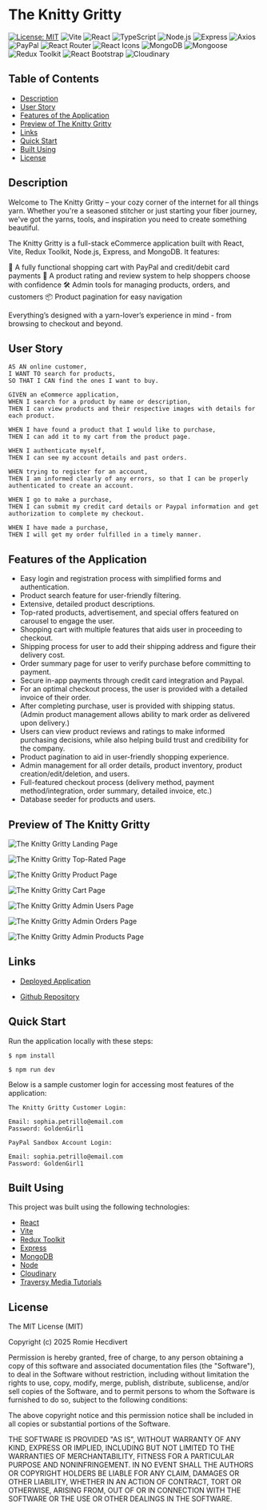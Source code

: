# The Knitty Gritty

[![License: MIT](https://img.shields.io/badge/License-MIT-ff0000.svg)](https://opensource.org/licenses/MIT)
![Vite](https://img.shields.io/badge/Built%20with-Vite-fd7e14.svg)
![React](https://img.shields.io/badge/Framework-React-ffce67.svg)
![TypeScript](https://img.shields.io/badge/Language-TypeScript-228B22.svg)
![Node.js](https://img.shields.io/badge/Backend-Node.js-007bff.svg)
![Express](https://img.shields.io/badge/Server-Express.js-4B0082.svg)
![Axios](https://img.shields.io/badge/HTTP%20Client-Axios-8A2BE2.svg)
![PayPal](https://img.shields.io/badge/Payments-PayPal-e83e8c.svg)
![React Router](https://img.shields.io/badge/Router-React%20Router-FF6961.svg)
![React Icons](https://img.shields.io/badge/Icons-React%20Icons-FFB347.svg)
![MongoDB](https://img.shields.io/badge/Database-MongoDB-FDFD96.svg)
![Mongoose](https://img.shields.io/badge/ODM-Mongoose-77DD77.svg)
![Redux Toolkit](https://img.shields.io/badge/State-Redux%20Toolkit-AEC6CF.svg)
![React Bootstrap](https://img.shields.io/badge/UI%20Library-React%20Bootstrap-CBAACB.svg)
![Cloudinary](https://img.shields.io/badge/Media%20Storage-Cloudinary-DCC6E0.svg)

## Table of Contents

- [Description](#description)
- [User Story](#user-story)
- [Features of the Application](#features-of-the-application)
- [Preview of The Knitty Gritty](#preview-of-the-knitty-gritty)
- [Links](#links)
- [Quick Start](#quick-start)
- [Built Using](#built-using)
- [License](#license)

## Description

Welcome to The Knitty Gritty – your cozy corner of the internet for all things yarn. Whether you're a seasoned stitcher
or just starting your fiber journey, we've got the yarns, tools, and inspiration you need to create something beautiful.

The Knitty Gritty is a full-stack eCommerce application built with React, Vite, Redux Toolkit, Node.js, Express, and
MongoDB. It features:

🧺 A fully functional shopping cart with PayPal and credit/debit card payments
🌟 A product rating and review system to help shoppers choose with confidence
🛠 Admin tools for managing products, orders, and customers
📦 Product pagination for easy navigation

Everything’s designed with a yarn-lover’s experience in mind - from browsing to checkout and beyond.

## User Story

```
AS AN online customer,
I WANT TO search for products,
SO THAT I CAN find the ones I want to buy.

GIVEN an eCommerce application,
WHEN I search for a product by name or description,
THEN I can view products and their respective images with details for each product.

WHEN I have found a product that I would like to purchase,
THEN I can add it to my cart from the product page.

WHEN I authenticate myself,
THEN I can see my account details and past orders.

WHEN trying to register for an account,
THEN I am informed clearly of any errors, so that I can be properly authenticated to create an account.

WHEN I go to make a purchase,
THEN I can submit my credit card details or Paypal information and get authorization to complete my checkout.

WHEN I have made a purchase,
THEN I will get my order fulfilled in a timely manner.

```

## Features of the Application

- Easy login and registration process with simplified forms and authentication.
- Product search feature for user-friendly filtering.
- Extensive, detailed product descriptions.
- Top-rated products, advertisement, and special offers featured on carousel to engage the user.
- Shopping cart with multiple features that aids user in proceeding to checkout.
- Shipping process for user to add their shipping address and figure their delivery cost.
- Order summary page for user to verify purchase before committing to payment.
- Secure in-app payments through credit card integration and Paypal.
- For an optimal checkout process, the user is provided with a detailed invoice of their order.
- After completing purchase, user is provided with shipping status. (Admin product management allows ability to mark
  order as delivered upon delivery.)
- Users can view product reviews and ratings to make informed purchasing decisions, while also helping build trust and
  credibility for the company.
- Product pagination to aid in user-friendly shopping experience.
- Admin management for all order details, product inventory, product creation/edit/deletion, and users.
- Full-featured checkout process (delivery method, payment method/integration, order summary, detailed invoice, etc.)
- Database seeder for products and users.

## Preview of The Knitty Gritty

![The Knitty Gritty Landing Page](https://github.com/user-attachments/assets/7b01c427-9814-4ac3-81bb-8a0660b8b397)

![The Knitty Gritty Top-Rated Page](https://github.com/user-attachments/assets/4c484338-f580-444e-ade0-a149b8673ef6)

![The Knitty Gritty Product Page](https://github.com/user-attachments/assets/2d1d8637-e045-4067-8e7c-f540687ce195)

![The Knitty Gritty Cart Page](https://github.com/user-attachments/assets/51bec0a8-ca3b-42a8-b5b2-9b8d2aa825be)

![The Knitty Gritty Admin Users Page](https://github.com/user-attachments/assets/680a17d8-dcbd-46ea-a3e0-ef05fb5a8b4a)

![The Knitty Gritty Admin Orders Page](https://github.com/user-attachments/assets/bebc63a7-e6a7-4643-8549-e5061b0749df)

![The Knitty Gritty Admin Products Page](https://github.com/user-attachments/assets/bab2969c-c37c-4bf6-8387-b305665c2073)

## Links

- [Deployed Application](https://theknittygritty.onrender.com)

- [Github Repository](https://github.com/rh9891/TheKnittyGritty)

## Quick Start

Run the application locally with these steps:

```
$ npm install
```

```
$ npm run dev
```

Below is a sample customer login for accessing most features of the application:

```
The Knitty Gritty Customer Login:

Email: sophia.petrillo@email.com
Password: GoldenGirl1
```

```
PayPal Sandbox Account Login:

Email: sophia.petrillo@email.com
Password: GoldenGirl1
```

## Built Using

This project was built using the following technologies:

- [React](https://reactjs.org/docs/getting-started.html)
- [Vite](https://vitejs.dev/)
- [Redux Toolkit](https://redux-toolkit.js.org/)
- [Express](https://expressjs.com/)
- [MongoDB](https://www.mongodb.com/what-is-mongodb)
- [Node](https://nodejs.org/en/about/)
- [Cloudinary](https://cloudinary.com/)
- [Traversy Media Tutorials](https://www.traversymedia.com)

## License

The MIT License (MIT)

Copyright (c) 2025 Romie Hecdivert

Permission is hereby granted, free of charge, to any person obtaining a copy of this software and associated
documentation files (the "Software"), to deal in the Software without restriction, including without limitation the
rights to use, copy, modify, merge, publish, distribute, sublicense, and/or sell copies of the Software, and to permit
persons to whom the Software is furnished to do so, subject to the following conditions:

The above copyright notice and this permission notice shall be included in all copies or substantial portions of the
Software.

THE SOFTWARE IS PROVIDED "AS IS", WITHOUT WARRANTY OF ANY KIND, EXPRESS OR IMPLIED, INCLUDING BUT NOT LIMITED TO THE
WARRANTIES OF MERCHANTABILITY, FITNESS FOR A PARTICULAR PURPOSE AND NONINFRINGEMENT. IN NO EVENT SHALL THE AUTHORS OR
COPYRIGHT HOLDERS BE LIABLE FOR ANY CLAIM, DAMAGES OR OTHER LIABILITY, WHETHER IN AN ACTION OF CONTRACT, TORT OR
OTHERWISE, ARISING FROM, OUT OF OR IN CONNECTION WITH THE SOFTWARE OR THE USE OR OTHER DEALINGS IN THE SOFTWARE.
